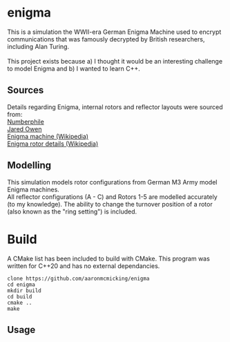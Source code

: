 # enigma

This is a simulation the WWII-era German Enigma Machine used to encrypt 
communications that was famously decrypted by British researchers, including 
Alan Turing.
<br><br>
This project exists because a) I thought it would be an interesting challenge 
to model Enigma and b) I wanted to learn C++.

## Sources
Details regarding Enigma, internal rotors and reflector layouts were sourced from: <br>
[Numberphile](https://youtube.com/numberphile)<br>
[Jared Owen](https://youtube.com/watch?v=ybkkiGtJmkM)<br>
[Enigma machine (Wikipedia)](https://wikipedia.org/wiki/Enigma_machine)<br>
[Enigma rotor details (Wikipedia)](https://wikipedia.org/wiki/Enigma_rotor_details)<br>

## Modelling
This simulation models rotor configurations from German M3 Army model Enigma 
machines. 
<br>
All reflector configurations (A - C) and Rotors 1-5 are modelled accurately 
(to my knowledge). The ability to change the turnover position of a rotor (also 
known as the "ring setting") is included.

# Build

A CMake list has been included to build with CMake. This program was written for 
C++20 and has no external dependancies.

```console
clone https://github.com/aaronmcmicking/enigma
cd enigma
mkdir build
cd build
cmake ..
make
```

## Usage

